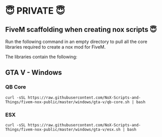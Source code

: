 # 😇 PRIVATE 😇

## FiveM scaffolding when creating nox scripts 😇

Run the following command in an empty directory to pull all the core libraries required to create a nox mod for FiveM.

The libraries contain the following:


## GTA V - Windows

### QB Core
```
curl -sSL https://raw.githubusercontent.com/NoX-Scripts-and-Things/fivem-nox-public/master/windows/gta-v/qb-core.sh | bash
```

### ESX
```
curl -sSL https://raw.githubusercontent.com/NoX-Scripts-and-Things/fivem-nox-public/master/windows/gta-v/esx.sh | bash
```

